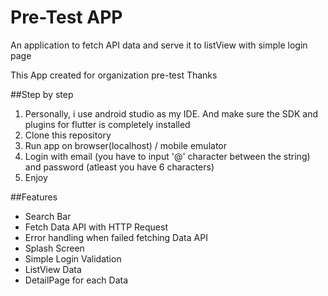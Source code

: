 # Pre-Test APP
An application to fetch API data and serve it to listView with simple login page

This App created for organization pre-test
Thanks

##Step by step
1. Personally, i use android studio as my IDE. And make sure the SDK and plugins for flutter is completely installed
2. Clone this repository
3. Run app on browser(localhost) / mobile emulator
4. Login with email (you have to input '@' character between the string) and password (atleast you have 6 characters)
5. Enjoy

##Features
- Search Bar
- Fetch Data API with HTTP Request
- Error handling when failed fetching Data API
- Splash Screen
- Simple Login Validation
- ListView Data
- DetailPage for each Data
